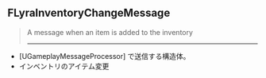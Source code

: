 ## FLyraInventoryChangeMessage

> A message when an item is added to the inventory  
> 
> ----

* [UGameplayMessageProcessor] で送信する構造体。
* インベントリのアイテム変更

